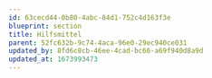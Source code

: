 ```yaml
---
id: 63cecd44-0b80-4abc-84d1-752c4d163f3e
blueprint: section
title: Hilfsmittel
parent: 52fc632b-9c74-4aca-96e0-29ec940ce031
updated_by: 8fd6c8cb-46ee-4cad-bc66-a69f940d8a9d
updated_at: 1673993473
---
```

